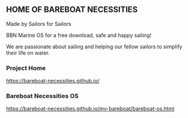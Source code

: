 ## HOME OF BAREBOAT NECESSITIES 

Made by Sailors for Sailors

BBN Marine OS for a free download,
safe and happy sailing!

We are passionate about sailing and helping our fellow sailors to simplify their life on water. 

### Project Home

https://bareboat-necessities.github.io/

### Bareboat Necessities OS

https://bareboat-necessities.github.io/my-bareboat/bareboat-os.html

